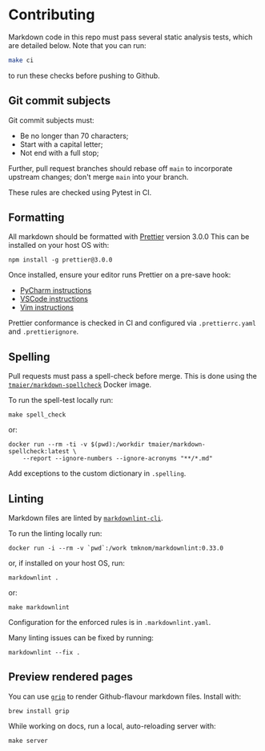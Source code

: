 # Contributing

Markdown code in this repo must pass several static analysis tests, which are
detailed below. Note that you can run:

```sh
make ci
```

to run these checks before pushing to Github.

## Git commit subjects

Git commit subjects must:

- Be no longer than 70 characters;
- Start with a capital letter;
- Not end with a full stop;

Further, pull request branches should rebase off `main` to incorporate upstream
changes; don't merge `main` into your branch.

These rules are checked using Pytest in CI.

## Formatting

All markdown should be formatted with [Prettier](https://prettier.io/) version 3.0.0
This can be installed on your host OS with:

    npm install -g prettier@3.0.0

Once installed, ensure your editor runs Prettier on a pre-save hook:

- [PyCharm instructions](https://www.jetbrains.com/help/pycharm/prettier.html)
- [VSCode instructions](https://marketplace.visualstudio.com/items?itemName=esbenp.prettier-vscode)
- [Vim instructions](https://prettier.io/docs/en/vim.html)

Prettier conformance is checked in CI and configured via `.prettierrc.yaml` and
`.prettierignore`.

## Spelling

Pull requests must pass a spell-check before merge. This is done using the
[`tmaier/markdown-spellcheck`](https://hub.docker.com/r/tmaier/markdown-spellcheck)
Docker image.

To run the spell-test locally run:

    make spell_check

or:

    docker run --rm -ti -v $(pwd):/workdir tmaier/markdown-spellcheck:latest \
        --report --ignore-numbers --ignore-acronyms "**/*.md"

Add exceptions to the custom dictionary in `.spelling`.

## Linting

Markdown files are linted by
[`markdownlint-cli`](https://github.com/igorshubovych/markdownlint-cli).

To run the linting locally run:

    docker run -i --rm -v `pwd`:/work tmknom/markdownlint:0.33.0

or, if installed on your host OS, run:

    markdownlint .

or:

    make markdownlint

Configuration for the enforced rules is in `.markdownlint.yaml`.

Many linting issues can be fixed by running:

    markdownlint --fix .

## Preview rendered pages

You can use [`grip`](https://github.com/joeyespo/grip) to render Github-flavour
markdown files. Install with:

    brew install grip

While working on docs, run a local, auto-reloading server with:

    make server
